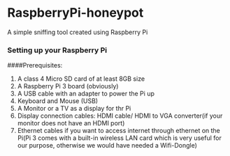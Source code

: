 # RaspberryPi-honeypot
A simple sniffing tool created using Raspberry Pi

### Setting up your Raspberry Pi

####Prerequisites:

1. A class 4 Micro SD card of at least 8GB size
2. A Raspberry Pi 3 board (obviously)
3. A USB cable with an adapter to power the Pi up
4. Keyboard and Mouse (USB)
5. A Monitor or a TV as a display for thr Pi
6. Display connection cables: HDMI cable/ HDMI to VGA converter(if your monitor does not have an HDMI port)
6. Ethernet cables if you want to access internet through ethernet on the Pi(Pi 3 comes with a built-in wireless LAN card which is very useful for our purpose, otherwise we would have needed a Wifi-Dongle)

